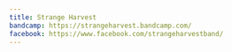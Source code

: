 ```yaml
---
title: Strange Harvest
bandcamp: https://strangeharvest.bandcamp.com/
facebook: https://www.facebook.com/strangeharvestband/
---
```

